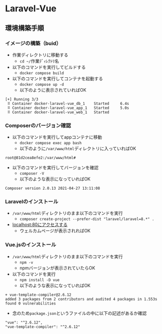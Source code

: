 # Laravel-Vue

## 環境構築手順

### イメージの構築（buid）
* 作業ディレクトリに移動する
    * `cd ~/`作業ﾃﾞｨﾚｸﾄﾘ名
* 以下のコマンドを実行してビルドする
    * `docker compose build`
* 以下のコマンドを実行してコンテナを起動する
    * `docker compose up -d`
    * 以下のように表示されていればOK

```
[+] Running 3/3
 ⠿ Container docker-laravel-vue_db_1    Started     6.4s
 ⠿ Container docker-laravel-vue_app_1   Started     5.0s
 ⠿ Container docker-laravel-vue_web_1   Started
```

### Composerのバージョン確認

* 以下のコマンドを実行してappコンテナに移動
    * `docker compose exec app bash`
    * 以下のように`/var/www/html`ディレクトリに入っていればOK
```
root@81d2cea8efe2:/var/www/html#
```
* 以下のコマンドを実行してバージョンを確認
    * `composer -V`
    * 以下のような表示になっていればOK
```
Composer version 2.0.13 2021-04-27 13:11:08
```

### Laravelのインストール
* `/var/www/html`ディレクトリのまま以下のコマンドを実行
    * `composer create-project --prefer-dist "laravel/laravel=8.*" .`
* [localhost:80にアクセスする](localhost:80)
    * ウェルカムページが表示されればOK

### Vue.jsのインストール
* `/var/www/html`ディレクトリのまま以下のコマンドを実行
    * `npm -v`
    * npmバージョンが表示されていたらOK
* 以下のコマンドを実行
    * `npm install -D vue`
    * 以下のような表示になっていればOK
```
+ vue-template-compiler@2.6.12
added 3 packages from 2 contributors and audited 4 packages in 1.553s
found 0 vulnerabilities
```
* 念のため`package.json`というファイルの中に以下の記述があるか確認
```
"vue": "^2.6.12",
"vue-template-compiler": "^2.6.12"
```